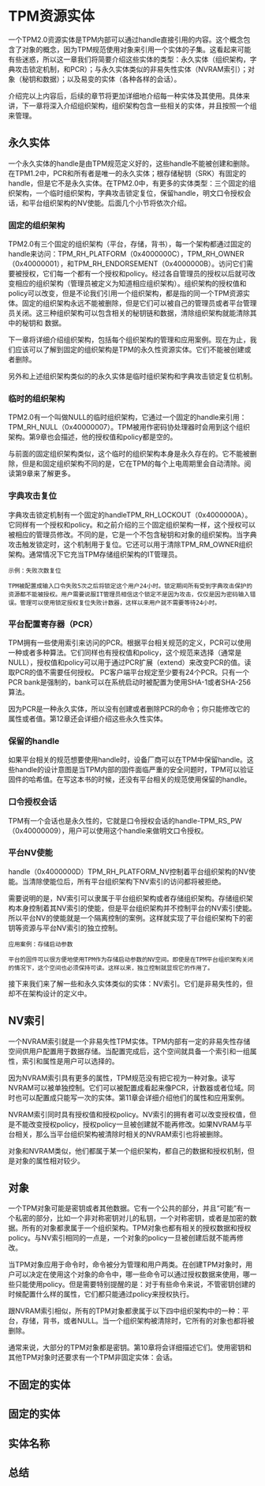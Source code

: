 # TPM资源实体
一个TPM2.0资源实体是TPM内部可以通过handle直接引用的内容。这个概念包含了对象的概念，因为TPM规范使用对象来引用一个实体的子集。这看起来可能有些迷惑，所以这一章我们将简要介绍这些实体的类型：永久实体（组织架构，字典攻击锁定机制，和PCR）；与永久实体类似的非易失性实体（NVRAM索引）；对象（秘钥和数据）；以及易变的实体（各种各样的会话）。

介绍完以上内容后，后续的章节将更加详细地介绍每一种实体及其使用。具体来讲，下一章将深入介绍组织架构，组织架构包含一些相关的实体，并且按照一个组来管理。

## 永久实体
一个永久实体的handle是由TPM规范定义好的，这些handle不能被创建和删除。在TPM1.2中，PCR和所有者是唯一的永久实体；根存储秘钥（SRK）有固定的handle，但是它不是永久实体。在TPM2.0中，有更多的实体类型：三个固定的组织架构，一个临时组织架构，字典攻击锁定复位，保留handle，明文口令授权会话，和平台组织架构的NV使能。后面几个小节将依次介绍。

### 固定的组织架构
TPM2.0有三个固定的组织架构（平台，存储，背书），每一个架构都通过固定的handle来访问：TPM_RH_PLATFORM（0x4000000C），TPM_RH_OWNER（0x40000001），和TPM_RH_ENDORSEMENT（0x4000000B）。访问它们需要被授权，它们每一个都有一个授权和policy。经过各自管理员的授权以后就可改变相应的组织架构（管理员被定义为知道相应组织架构）。组织架构的授权值和policy可以改变，但是不论我们引用一个组织架构，都是指的同一个TPM资源实体。固定的组织架构永远不能被删除，但是它们可以被自己的管理员或者平台管理员关闭。这三种组织架构可以包含相关的秘钥链和数据，清除组织架构就能清除其中的秘钥和 数据。

下一章将详细介绍组织架构，包括每个组织架构的管理和应用案例。现在为止，我们应该可以了解到固定的组织架构是TPM的永久性资源实体。它们不能被创建或者删除。

另外和上述组织架构类似的的永久实体是临时组织架构和字典攻击锁定复位机制。

### 临时的组织架构
TPM2.0有一个叫做NULL的临时组织架构，它通过一个固定的handle来引用：TPM_RH_NULL（0x40000007）。TPM被用作密码协处理器时会用到这个组织架构。第9章也会描述，他的授权值和policy都是空的。

与前面的固定组织架构类似，这个临时的组织架构本身是永久存在的。它不能被删除，但是和固定组织架构不同的是，它在TPM的每个上电周期里会自动清除。阅读第9章来了解更多。

### 字典攻击复位
字典攻击锁定机制有一个固定的handleTPM_RH_LOCKOUT（0x4000000A）。它同样有一个授权和policy。和之前介绍的三个固定组织架构一样，这个授权可以被相应的管理员修改。不同的是，它是一个不包含秘钥和对象的组织架构。当字典攻击触发锁定时，这个机制用于复位。它还可以用于清除TPM_RM_OWNER组织架构。通常情况下它充当TPM存储组织架构的IT管理员。

```
示例：失败次数复位

TPM被配置成输入口令失败5次之后将锁定这个用户24小时。锁定期间所有受到字典攻击保护的资源都不能被授权。用户需要说服IT管理员相信这个锁定不是因为攻击，仅仅是因为密码输入错误。管理可以使用锁定授权复位失败计数器，这样以来用户就不需要等待24小时。
```

### 平台配置寄存器（PCR）
TPM拥有一些使用索引来访问的PCR。根据平台相关规范的定义，PCR可以使用一种或者多种算法。它们同样也有授权值和policy，这个规范来选择（通常是NULL），授权值和policy可以用于通过PCR扩展（extend）来改变PCR的值。读取PCR的值不需要任何授权。 PC客户端平台规定至少要有24个PCR。只有一个PCR bank是强制的，bank可以在系统启动时被配置为使用SHA-1或者SHA-256算法。

因为PCR是一种永久实体，所以没有创建或者删除PCR的命令；你只能修改它的属性或者值。第12章还会详细介绍这些永久性实体。

### 保留的handle
如果平台相关的规范想要使用handle时，设备厂商可以在TPM中保留handle。这些handle的设计意图是当TPM内部的固件面临严重的安全问题时，TPM可以验证固件的哈希值。在写这本书的时候，还没有平台相关的规范使用保留的handle。

### 口令授权会话
TPM有一个会话也是永久性的，它就是口令授权会话的handle-TPM_RS_PW（0x40000009），用户可以使用这个handle来做明文口令授权。

### 平台NV使能
handle（0x4000000D）TPM_RH_PLATFORM_NV控制着平台组织架构的NV使能。当清除使能位后，所有平台组织架构下NV索引的访问都将被拒绝。

需要说明的是，NV索引可以隶属于平台组织架构或者存储组织架构。存储组织架构本身控制着其NV索引的使能，但是平台组织架构并不控制平台的NV索引使能。所以平台NV的使能就是一个隔离控制的案例。这样就实现了平台组织架构下的密钥等资源与平台NV索引的独立控制。

```
应用案例：存储启动参数

平台的固件可以很方便地使用TPM作为存储启动参数的NV空间。即使是在TPM平台组织架构关闭的情况下，这个空间也必须保持可读。这样以来，独立控制就显现它的作用了。
```

接下来我们来了解一些和永久实体类似的实体：NV索引。它们是非易失性的，但却不在架构设计的定义中。

## NV索引
一个NVRAM索引就是一个非易失性TPM实体。TPM内部有一定的非易失性存储空间供用户配置用于数据存储。当配置完成后，这个空间就具备一个索引和一组属性，索引和属性是用户可以选择的。

因为NVRAM索引具有更多的属性，TPM规范没有把它视为一种对象。读写NVRAM可以被单独控制。它们可以被配置成看起来像PCR，计数器或者位域。同时也可以配置成只能写一次的实体。第11章会详细介绍他们的属性和应用案例。

NVRAM索引同时具有授权值和授权policy。NV索引的拥有者可以改变授权值，但是不能改变授权policy，授权policy一旦被创建就不能再修改。如果NVRAM与平台相关，那么当平台组织架构被清除时相关的NVRAM索引也将被删除。

对象和NVRAM类似，他们都属于某一个组织架构，都自己的数据和授权机制，但是对象的属性相对较少。

## 对象
一个TPM对象可能是密钥或者其他数据。它有一个公共的部分，并且“可能”有一个私密的部分，比如一个非对称密钥对儿的私钥，一个对称密钥，或者是加密的数据。所有的对象都隶属于一个组织架构。TPM对象也都有相关的授权数据和授权policy。与NV索引相同的一点是，一个对象的policy一旦被创建后就不能再修改。

当TPM对象应用于命令时，命令被分为管理和用户两类。在创建TPM对象时，用户可以决定在使用这个对象的命令中，哪一些命令可以通过授权数据来使用，哪一些只能使用policy。但是需要特别提醒的是：对于有些命令来说，不管密钥创建的时候配置什么样的属性，它们都只能通过policy来授权执行。

跟NVRAM索引相似，所有的TPM对象都隶属于以下四中组织架构中的一种：平台，存储，背书，或者NULL。当一个组织架构被清除时，它所有的对象也都将被删除。

通常来说，大部分的TPM对象都是密钥。第10章将会详细描述它们。使用密钥和其他TPM对象时还要求有一个TPM非固定实体：会话。

## 不固定的实体
## 固定的实体
## 实体名称
## 总结
